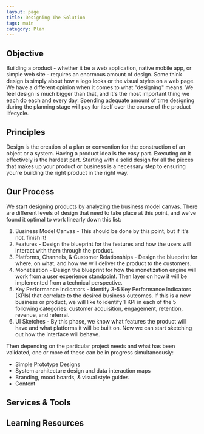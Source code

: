 ```yaml
---
layout: page
title: Designing The Solution
tags: main
category: Plan
---
```


## Objective
Building a product - whether it be a web application, native mobile app, or simple web site - requires an enormous amount of design. Some think design is simply about how a logo looks or the visual styles on a web page. We have a different opinion when it comes to what "designing" means. We feel design is much bigger than that, and it's the most important thing we each do each and every day. Spending adequate amount of time designing during the planning stage will pay for itself over the course of the product lifecycle. 

## Principles
Design is the creation of a plan or convention for the construction of an object or a system. Having a product idea is the easy part. Executing on it effectively is the hardest part. Starting with a solid design for all the pieces that makes up your product or business is a necessary step to ensuring you're building the right product in the right way. 

## Our Process
We start designing products by analyzing the business model canvas. There are different levels of design that need to take place at this point, and we've found it optimal to work linearly down this list:

1. Business Model Canvas - This should be done by this point, but if it's not, finish it!  
2. Features - Design the blueprint for the features and how the users will interact with them through the product. 
2. Platforms, Channels, & Customer Relationships - Design the blueprint for where, on what, and how we will deliver the product to the customers.
3. Monetization - Design the blueprint for how the monetization engine will work from a user experience standpoint. Then layer on how it will be implemented from a technical perspective.
4. Key Performance Indicators - Identify 3-5 Key Performance Indicators (KPIs) that correlate to the desired business outcomes. If this is a new business or product, we will like to identify 1 KPI in each of the 5 following categories: customer acquisition, engagement, retention, revenue, and referral. 
5. UI Sketches - By this phase, we know what features the product will have and what platforms it will be built on. Now we can start sketching out how the interface will behave.

Then depending on the particular project needs and what has been validated, one or more of these can be in progress simultaneously:

* Simple Prototype Designs
* System architecture design and data interaction maps
* Branding, mood boards, & visual style guides
* Content 

## Services & Tools

## Learning Resources
